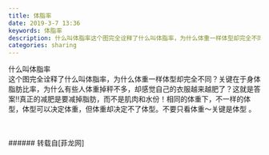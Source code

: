 ```yaml
---
title: 体脂率
date: 2019-3-7 13:36
keywords: 体脂率
description: 什么叫体脂率这个图完全诠释了什么叫体脂率，为什么体重一样体型却完全不同？关键在于身体脂肪比率，为什么有些人体重掉秤不多，却感觉自己的衣服越来越肥了？这就是答案‼️真正的减肥是要减掉脂肪，而不是肌肉和水份！相同的体重下，不一样的体型，体型可以决定体重，但体重却决定不了体型。不要只看体重～关键是体型 。
categories: sharing
---
```

<td class="t_f" id="postmessage_3174401">

什么叫体脂率<br/>
这个图完全诠释了什么叫体脂率，为什么体重一样体型却完全不同？关键在于身体脂肪比率，为什么有些人体重掉秤不多，却感觉自己的衣服越来越肥了？这就是答案‼️真正的减肥是要减掉脂肪，而不是肌肉和水份！相同的体重下，不一样的体型，体型可以决定体重，但体重却决定不了体型。不要只看体重～关键是体型 。<br/>
<br/>
<img alt="" border="0" class="zoom" data-cf-modified-d98da7167420ca178a00056a-="" file="http://www.flw.ph/data/appbyme/upload/image/201903/07/R3gV674jAPL3.jpg" id="aimg_Ss9db" lazyloadthumb="1" onclick="" onmouseover="" src="http://www.flw.ph/data/appbyme/upload/image/201903/07/R3gV674jAPL3.jpg"/><br/>
<br/>
</td>
###### 转载自[菲龙网]